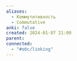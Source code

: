 ```yaml
---
aliases:
  - Коммутитивность
  - Commutative
anki: false
created: 2024-01-07 21:09
parent: 
connected:
  - "#обс/linking"
---
```











